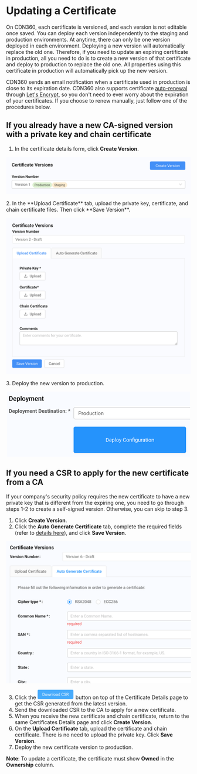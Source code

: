 # Updating a Certificate

On CDN360, each certificate is versioned, and each version is not editable once saved. You can deploy each version independently to the staging and production environments. At anytime, there can only be one version deployed in each environment. Deploying a new version will automatically replace the old one. Therefore, if you need to update an expiring certificate in production, all you need to do is to create a new version of that certificate and deploy to production to replace the old one. All properties using this certificate in production will automatically pick up the new version.

CDN360 sends an email notification when a certificate used in production is close to its expiration date. CDN360 also supports certificate [auto-renewal](</docs/portal/certificates/auto-renewal.md>) through [Let's Encrypt](<https://letsencrypt.org/docs/challenge-types/>), so you don't need to ever worry about the expiration of your certificates. If you choose to renew manually, just follow one of the procedures below.

## If you already have a new CA-signed version with a private key and chain certificate
1. In the certificate details form, click **Create Version**.
<p align="center"><img src="/docs/resources/images/CreateCertVersion.png" alt="Upload Certificate Version" width="700"></p>
2. In the **Upload Certificate** tab, upload the private key, certificate, and chain certificate files. Then click **Save Version**.
<p align="center"><img src="/docs/resources/images/Buttons for Uploading Certs.png" alt="Upload Certificate Version" width="700"></p>
3. Deploy the new version to production.
<p align="center"><img src="/docs/resources/images/CertificateDeploy.png" alt="Upload Certificate Version" width="500"></p>

## If you need a CSR to apply for the new certificate from a CA
If your company's security policy requires the new certificate to have a new private key that is different from the expiring one, you need to go through steps 1-2 to create a self-signed version. Otherwise, you can skip to step 3.

1. Click **Create Version**.
2. Click the **Auto Generate Certificate** tab, complete the required fields (refer to [details here](</docs/portal/certificates/creating-certificates.md#auto-generating-a-self-signed-certificate>)), and click **Save Version**.
<p align="center"><img src="/docs/resources/images/CertificateSelfSignedVersion.png" alt="Certificate New Self-Signed Version" width="700"></p>

3. Click the <img src="/docs/resources/images/DownloadCSRButton.png" alt="Download CSR" width="100"> button on top of the Certificate Details page to get the CSR generated from the latest version.
4. Send the downloaded CSR to the CA to apply for a new certificate.
5. When you receive the new certificate and chain certificate, return to the same Certificates Details page and click **Create Version**.
6. On the **Upload Certificate** tab, upload the certificate and chain certificate. There is no need to upload the private key. Click **Save Version**.
7. Deploy the new certificate version to production.

**Note**: To update a certificate, the certificate must show **Owned** in the **Ownership** column.
